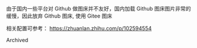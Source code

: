 由于国内一些平台对 Github 做图床并不友好，国内加载 Github 图床图片非常的缓慢，因此放弃 Github 图床, 使用 Gitee 图床

相关配置可参考： https://zhuanlan.zhihu.com/p/102594554

Archived
